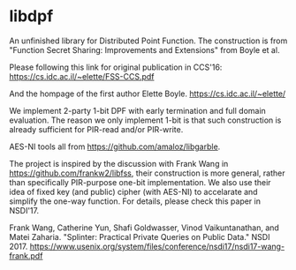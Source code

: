 # libdpf

An unfinished library for Distributed Point Function. The construction is from "Function Secret Sharing: Improvements and Extensions" from Boyle et al. 

Please following this link for original publication in CCS'16:
https://cs.idc.ac.il/~elette/FSS-CCS.pdf

And the hompage of the first author Elette Boyle.
https://cs.idc.ac.il/~elette/


We implement 2-party 1-bit DPF with early termination and full domain evaluation. The reason we only implement 1-bit is that such construction is already sufficient for PIR-read and/or PIR-write.

AES-NI tools all from https://github.com/amaloz/libgarble.

The project is inspired by the discussion with Frank Wang in https://github.com/frankw2/libfss, their construction is more general, rather than specifically PIR-purpose one-bit implementation. We also use their idea of fixed key (and public) cipher (with AES-NI) to accelarate and simplify the one-way function. For details, please check this paper in NSDI'17.

Frank Wang, Catherine Yun, Shafi Goldwasser, Vinod Vaikuntanathan, and Matei Zaharia. "Splinter: Practical Private Queries on Public Data." NSDI 2017. https://www.usenix.org/system/files/conference/nsdi17/nsdi17-wang-frank.pdf
